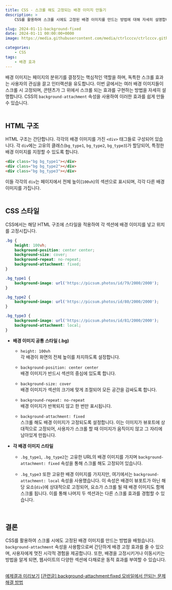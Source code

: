 ```yaml
---
title: CSS - 스크롤 해도 고정되는 배경 이미지 만들기
description: >  
    CSS를 활용하여 스크롤 시에도 고정된 배경 이미지를 만드는 방법에 대해 자세히 설명합니다. 각기 다른 스타일의 배경 이미지를 가진 섹션들을 구성하고, 배경 고정 효과를 주어 독특한 시각적 경험을 제공하는 웹 페이지 디자인 기법을 소개합니다.

slug: 2024-01-11-background-fixed
date: 2024-01-11 00:00:00+0000
image: https://media.githubusercontent.com/media/ctrlcccv/ctrlcccv.github.io/master/assets/img/post/2024-01-11-background-fixed.webp

categories:
    - CSS
tags:
    - 배경 효과
---
```

배경 이미지는 페이지의 분위기를 결정짓는 핵심적인 역할을 하며, 독특한 스크롤 효과는 사용자의 관심을 끌고 인터랙션을 유도합니다. 이번 글에서는 여러 배경 이미지들이 스크롤 시 고정되며, 콘텐츠가 그 위에서 스크롤 되는 효과를 구현하는 방법을 자세히 설명합니다. CSS의 `background-attachment` 속성을 사용하여 이러한 효과를 쉽게 만들 수 있습니다.  
<br>

## HTML 구조

HTML 구조는 간단합니다. 각각의 배경 이미지를 가진 `<div>` 태그들로 구성되어 있습니다. 각 `div`에는 고유의 클래스(`bg_type1`, `bg_type2`, `bg_type3`)가 할당되어, 특정한 배경 이미지를 지정할 수 있도록 합니다.

```html
<div class="bg bg_type1"></div>
<div class="bg bg_type2"></div>
<div class="bg bg_type3"></div>
```
이들 각각의 `div`는 페이지에서 전체 높이(`100vh`)의 섹션으로 표시되며, 각각 다른 배경 이미지를 가집니다.   
<br>

## CSS 스타일

CSS에서는 해당 HTML 구조에 스타일을 적용하여 각 섹션에 배경 이미지를 넣고 위치를 고정시킵니다.  

```css
.bg {
    height: 100vh;
    background-position: center center;
    background-size: cover;
    background-repeat: no-repeat;
    background-attachment: fixed;
}

.bg_type1 {
    background-image: url('https://picsum.photos/id/79/2000/2000');
}

.bg_type2 {
    background-image: url('https://picsum.photos/id/80/2000/2000');
}

.bg_type3 {
    background-image: url('https://picsum.photos/id/81/2000/2000');
    background-attachment: local;
}
```

<script async src="https://pagead2.googlesyndication.com/pagead/js/adsbygoogle.js?client=ca-pub-8535540836842352" crossorigin="anonymous"></script>
<ins class="adsbygoogle"
     style="display:block; text-align:center;"
     data-ad-layout="in-article"
     data-ad-format="fluid"
     data-ad-client="ca-pub-8535540836842352"
     data-ad-slot="2974559225"></ins>
<script>
     (adsbygoogle = window.adsbygoogle || []).push({});
</script>

* **배경 이미지 공통 스타일 (.bg)**

  * `height: 100vh`  
  각 배경이 화면의 전체 높이를 차지하도록 설정합니다.

  * `background-position: center center`  
  배경 이미지가 반드시 섹션의 중심에 있도록 합니다.

  * `background-size: cover`  
  배경 이미지가 섹션의 크기에 맞게 조절되어 모든 공간을 감싸도록 합니다.

  * `background-repeat: no-repeat`  
  배경 이미지가 반복되지 않고 한 번만 표시됩니다.

  * `background-attachment: fixed`  
  스크롤 해도 배경 이미지가 고정되도록 설정합니다. 이는 이미지가 뷰포트에 상대적으로 고정되어, 사용자가 스크롤 할 때 이미지가 움직이지 않고 그 자리에 남아있게 만듭니다.

* **각 배경 이미지 스타일**  

  * `.bg_type1`, `.bg_type2`는 고유한 URL의 배경 이미지를 가지며 `background-attachment: fixed` 속성을 통해 스크롤 해도 고정되어 있습니다.  

  * `.bg_type3` 또한 고유한 배경 이미지를 가지지만, 여기에서는 `background-attachment: local` 속성을 사용했습니다. 이 속성은 배경이 뷰포트가 아닌 해당 요소(`div`)에 상대적으로 고정되어, 요소가 스크롤 될 때 배경 이미지도 함께 스크롤 됩니다. 이를 통해 나머지 두 섹션과는 다른 스크롤 효과를 경험할 수 있습니다.

<br>

## 결론
CSS를 활용하여 스크롤 시에도 고정된 배경 이미지를 만드는 방법을 배웠습니다. `background-attachment` 속성을 사용함으로써 간단하게 배경 고정 효과를 줄 수 있으며, 사용자에게 멋진 시각적 경험을 제공합니다. 또한, 배경을 고정시키거나 이동시키는 방법을 알게 되면, 웹사이트의 다양한 섹션에 다채로운 동적 효과를 부여할 수 있습니다.  
<br>

<div class="btn_wrap">
    <a target="_blank" href="https://ctrlcccv.github.io/ctrlcccv-demo/2024-01-11-background-fixed/">예제결과 미리보기</a>
    <a href="https://ctrlcccv.github.io/code/2024-01-12-background-fixed2/">[관련글] background-attachment:fixed 모바일에서 안되는 문제 해결 방법</a>
</div>